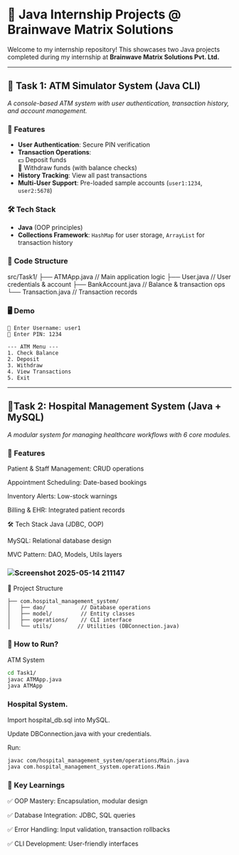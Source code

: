 # 💼 Java Internship Projects @ Brainwave Matrix Solutions

Welcome to my internship repository! This showcases two Java projects completed during my internship at **Brainwave Matrix Solutions Pvt. Ltd.**  

---

## 🔹 Task 1: ATM Simulator System (Java CLI)
*A console-based ATM system with user authentication, transaction history, and account management.*

### 🎯 **Features**
- **User Authentication**: Secure PIN verification
- **Transaction Operations**:  
  💵 Deposit funds  
  💸 Withdraw funds (with balance checks)  
- **History Tracking**: View all past transactions
- **Multi-User Support**: Pre-loaded sample accounts (`user1:1234`, `user2:5678`)

### 🛠️ **Tech Stack**
- **Java** (OOP principles)
- **Collections Framework**: `HashMap` for user storage, `ArrayList` for transaction history

### 📂 **Code Structure**
src/Task1/
├── ATMApp.java // Main application logic
├── User.java // User credentials & account
├── BankAccount.java // Balance & transaction ops
└── Transaction.java // Transaction records


### 🖥️ **Demo**
```plaintext
🔐 Enter Username: user1
🔑 Enter PIN: 1234

--- ATM Menu ---
1. Check Balance
2. Deposit
3. Withdraw
4. View Transactions
5. Exit

```
---

## 🔹Task 2: Hospital Management System (Java + MySQL) 

*A modular system for managing healthcare workflows with 6 core modules.*

### 🎯 Features
Patient & Staff Management: CRUD operations

Appointment Scheduling: Date-based bookings

Inventory Alerts: Low-stock warnings

Billing & EHR: Integrated patient records

🛠️ Tech Stack
Java (JDBC, OOP)

MySQL: Relational database design

MVC Pattern: DAO, Models, Utils layers

### ![Screenshot 2025-05-14 211147](https://github.com/user-attachments/assets/d62aed1a-51bd-4519-9d75-3a91da7e546b)
📂 Project Structure
```src/
├── com.hospital_management_system/
│   ├── dao/           // Database operations
│   ├── model/         // Entity classes
│   ├── operations/    // CLI interface
│   └── utils/        // Utilities (DBConnection.java)
```

### 🚀 How to Run?
ATM System
```bash
cd Task1/
javac ATMApp.java
java ATMApp
```

### Hospital System.
Import hospital_db.sql into MySQL.

Update DBConnection.java with your credentials.

Run:

```bash
javac com/hospital_management_system/operations/Main.java
java com.hospital_management_system.operations.Main
```
### 📌 Key Learnings
✅ OOP Mastery: Encapsulation, modular design

✅ Database Integration: JDBC, SQL queries

✅ Error Handling: Input validation, transaction rollbacks

✅ CLI Development: User-friendly interfaces
